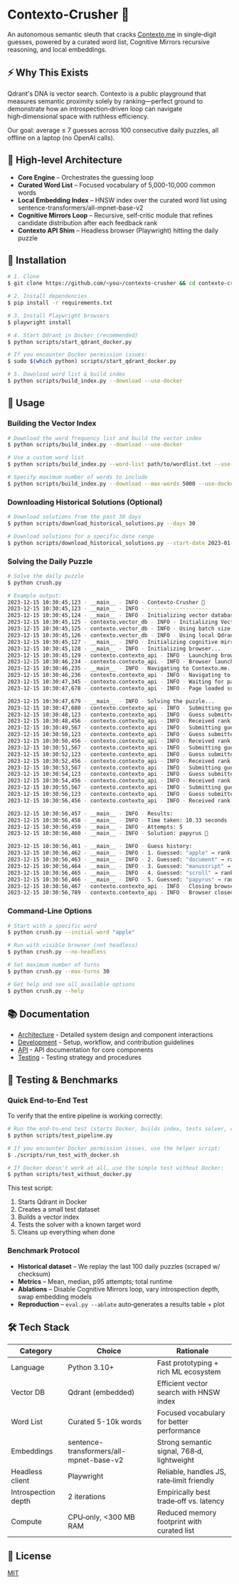 # Contexto-Crusher 🚀

An autonomous semantic sleuth that cracks [Contexto.me](https://contexto.me/) in single‑digit guesses, powered by a curated word list, Cognitive Mirrors recursive reasoning, and local embeddings.

## ⚡️ Why This Exists

Qdrant's DNA is vector search. Contexto is a public playground that measures semantic proximity solely by ranking—perfect ground to demonstrate how an introspection‑driven loop can navigate high‑dimensional space with ruthless efficiency.

Our goal: average ≤ 7 guesses across 100 consecutive daily puzzles, all offline on a laptop (no OpenAI calls).

## 🧩 High‑level Architecture

- **Core Engine** – Orchestrates the guessing loop
- **Curated Word List** – Focused vocabulary of 5,000-10,000 common words
- **Local Embedding Index** – HNSW index over the curated word list using sentence-transformers/all-mpnet-base-v2
- **Cognitive Mirrors Loop** – Recursive, self‑critic module that refines candidate distribution after each feedback rank
- **Contexto API Shim** – Headless browser (Playwright) hitting the daily puzzle

## 🔧 Installation

```bash
# 1. Clone
$ git clone https://github.com/<you>/contexto-crusher && cd contexto-crusher

# 2. Install dependencies
$ pip install -r requirements.txt

# 3. Install Playwright browsers
$ playwright install

# 4. Start Qdrant in Docker (recommended)
$ python scripts/start_qdrant_docker.py

# If you encounter Docker permission issues:
$ sudo $(which python) scripts/start_qdrant_docker.py

# 5. Download word list & build index
$ python scripts/build_index.py --download --use-docker
```

## 🚀 Usage

### Building the Vector Index

```bash
# Download the word frequency list and build the vector index
$ python scripts/build_index.py --download --use-docker

# Use a custom word list
$ python scripts/build_index.py --word-list path/to/wordlist.txt --use-docker

# Specify maximum number of words to include
$ python scripts/build_index.py --download --max-words 5000 --use-docker
```

### Downloading Historical Solutions (Optional)

```bash
# Download solutions from the past 30 days
$ python scripts/download_historical_solutions.py --days 30

# Download solutions for a specific date range
$ python scripts/download_historical_solutions.py --start-date 2023-01-01 --end-date 2023-12-31
```

### Solving the Daily Puzzle

```bash
# Solve the daily puzzle
$ python crush.py

# Example output:
2023-12-15 10:30:45,123 - __main__ - INFO - Contexto-Crusher 🚀
2023-12-15 10:30:45,123 - __main__ - INFO - -------------------
2023-12-15 10:30:45,124 - __main__ - INFO - Initializing vector database...
2023-12-15 10:30:45,125 - contexto.vector_db - INFO - Initializing VectorDB with collection: words_curated
2023-12-15 10:30:45,125 - contexto.vector_db - INFO - Using batch size: 64
2023-12-15 10:30:45,126 - contexto.vector_db - INFO - Using local Qdrant instance at ./data/vector_index
2023-12-15 10:30:45,127 - __main__ - INFO - Initializing cognitive mirrors...
2023-12-15 10:30:45,128 - __main__ - INFO - Initializing browser...
2023-12-15 10:30:45,129 - contexto.contexto_api - INFO - Launching browser...
2023-12-15 10:30:46,234 - contexto.contexto_api - INFO - Browser launched successfully
2023-12-15 10:30:46,235 - __main__ - INFO - Navigating to Contexto.me...
2023-12-15 10:30:46,236 - contexto.contexto_api - INFO - Navigating to Contexto.me...
2023-12-15 10:30:47,345 - contexto.contexto_api - INFO - Waiting for page to load...
2023-12-15 10:30:47,678 - contexto.contexto_api - INFO - Page loaded successfully

2023-12-15 10:30:47,679 - __main__ - INFO - Solving the puzzle...
2023-12-15 10:30:47,680 - contexto.contexto_api - INFO - Submitting guess: 'apple'
2023-12-15 10:30:48,123 - contexto.contexto_api - INFO - Guess submitted, waiting for result...
2023-12-15 10:30:48,456 - contexto.contexto_api - INFO - Received rank: 589
2023-12-15 10:30:49,567 - contexto.contexto_api - INFO - Submitting guess: 'document'
2023-12-15 10:30:50,123 - contexto.contexto_api - INFO - Guess submitted, waiting for result...
2023-12-15 10:30:50,456 - contexto.contexto_api - INFO - Received rank: 172
2023-12-15 10:30:51,567 - contexto.contexto_api - INFO - Submitting guess: 'manuscript'
2023-12-15 10:30:52,123 - contexto.contexto_api - INFO - Guess submitted, waiting for result...
2023-12-15 10:30:52,456 - contexto.contexto_api - INFO - Received rank: 23
2023-12-15 10:30:53,567 - contexto.contexto_api - INFO - Submitting guess: 'scroll'
2023-12-15 10:30:54,123 - contexto.contexto_api - INFO - Guess submitted, waiting for result...
2023-12-15 10:30:54,456 - contexto.contexto_api - INFO - Received rank: 5
2023-12-15 10:30:55,567 - contexto.contexto_api - INFO - Submitting guess: 'papyrus'
2023-12-15 10:30:56,123 - contexto.contexto_api - INFO - Guess submitted, waiting for result...
2023-12-15 10:30:56,456 - contexto.contexto_api - INFO - Received rank: 1

2023-12-15 10:30:56,457 - __main__ - INFO - Results:
2023-12-15 10:30:56,458 - __main__ - INFO - Time taken: 10.33 seconds
2023-12-15 10:30:56,459 - __main__ - INFO - Attempts: 5
2023-12-15 10:30:56,460 - __main__ - INFO - Solution: papyrus 🎉

2023-12-15 10:30:56,461 - __main__ - INFO - Guess history:
2023-12-15 10:30:56,462 - __main__ - INFO - 1. Guessed: "apple" → rank 589
2023-12-15 10:30:56,463 - __main__ - INFO - 2. Guessed: "document" → rank 172
2023-12-15 10:30:56,464 - __main__ - INFO - 3. Guessed: "manuscript" → rank 23
2023-12-15 10:30:56,465 - __main__ - INFO - 4. Guessed: "scroll" → rank 5
2023-12-15 10:30:56,466 - __main__ - INFO - 5. Guessed: "papyrus" → rank 1
2023-12-15 10:30:56,467 - contexto.contexto_api - INFO - Closing browser...
2023-12-15 10:30:56,789 - contexto.contexto_api - INFO - Browser closed successfully
```

### Command-Line Options

```bash
# Start with a specific word
$ python crush.py --initial-word "apple"

# Run with visible browser (not headless)
$ python crush.py --no-headless

# Set maximum number of turns
$ python crush.py --max-turns 30

# Get help and see all available options
$ python crush.py --help
```

## 📚 Documentation

- [Architecture](./ARCHITECTURE.md) - Detailed system design and component interactions
- [Development](./DEVELOPMENT.md) - Setup, workflow, and contribution guidelines
- [API](./API.md) - API documentation for core components
- [Testing](./TESTING.md) - Testing strategy and procedures

## 🧪 Testing & Benchmarks

### Quick End-to-End Test

To verify that the entire pipeline is working correctly:

```bash
# Run the end-to-end test (starts Docker, builds index, tests solver, cleans up)
$ python scripts/test_pipeline.py

# If you encounter Docker permission issues, use the helper script:
$ ./scripts/run_test_with_docker.sh

# If Docker doesn't work at all, use the simple test without Docker:
$ python scripts/test_without_docker.py
```

This test script:
1. Starts Qdrant in Docker
2. Creates a small test dataset
3. Builds a vector index
4. Tests the solver with a known target word
5. Cleans up everything when done

### Benchmark Protocol

- **Historical dataset** – We replay the last 100 daily puzzles (scraped w/ checksum)
- **Metrics** – Mean, median, p95 attempts; total runtime
- **Ablations** – Disable Cognitive Mirrors loop, vary introspection depth, swap embedding models
- **Reproduction** – `eval.py --ablate` auto‑generates a results table + plot

## 🛠️ Tech Stack

| Category | Choice | Rationale |
|----------|--------|-----------|
| Language | Python 3.10+ | Fast prototyping + rich ML ecosystem |
| Vector DB | Qdrant (embedded) | Efficient vector search with HNSW index |
| Word List | Curated 5-10k words | Focused vocabulary for better performance |
| Embeddings | sentence-transformers/all-mpnet-base-v2 | Strong semantic signal, 768‑d, lightweight |
| Headless client | Playwright | Reliable, handles JS, rate‑limit friendly |
| Introspection depth | 2 iterations | Empirically best trade‑off vs. latency |
| Compute | CPU‑only, <300 MB RAM | Reduced memory footprint with curated list |

## 📄 License

[MIT](LICENSE)
